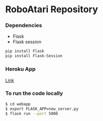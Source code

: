 # RoboAtari Repository

### Dependencies

* Flask
* Flask session

```bash
pip install Flask
pip install Flask-Session
```

###  Heroku App

[Link](https://roboatari.herokuapp.com/)

### To run the code locally

```bash
$ cd webapp
$ export FLASK_APP=new_server.py
$ flask run --port 5000
```
